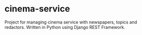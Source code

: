 # cinema-service
Project for managing cinema service with newspapers, topics and redactors. Written in Python using Django REST Framework.
